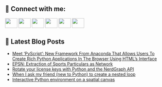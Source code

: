 ## 🔎 Connect with me:
[<img height="32" width="40" src="https://cdn.jsdelivr.net/npm/simple-icons@v5/icons/telegram.svg" />](https://t.me/bullbesh)
[<img height="32" width="40" src="https://cdn.jsdelivr.net/npm/simple-icons@v5/icons/vk.svg" />](https://vk.com/bullbesh)
[<img height="32" width="40" src="https://cdn.jsdelivr.net/npm/simple-icons@v5/icons/twitter.svg" />](https://twitter.com/bullbesh1)
[<img height="32" width="40" src="https://cdn.jsdelivr.net/npm/simple-icons@v5/icons/instagram.svg" />](https://www.instagram.com/bullbesh)
[<img height="32" width="40" src="https://cdn.jsdelivr.net/npm/simple-icons@v5/icons/reddit.svg" />](https://www.reddit.com/user/bullbesh)
[<img height="32" width="40" src="https://cdn.jsdelivr.net/npm/simple-icons@v5/icons/youtube.svg" />](https://www.youtube.com/channel/UCtfjRs6uzgq5mfm8S06WTcg)

## 📕 Latest Blog Posts
<!-- BLOG-POST-LIST:START -->
- [Meet ‘PyScript’: New Framework From Anaconda That Allows Users To Create Rich Python Applications In The Browser Using HTML’s Interface](https://www.reddit.com/r/Python/comments/uhm1oe/meet_pyscript_new_framework_from_anaconda_that/)
- [EPSN: Extraction of Sports Particulars as Network](https://www.reddit.com/r/Python/comments/uhlrcf/epsn_extraction_of_sports_particulars_as_network/)
- [Rotate your license keys with Python and the NerdGraph API](https://www.reddit.com/r/Python/comments/uhkjnx/rotate_your_license_keys_with_python_and_the/)
- [When I ask my friend &lpar;new to Python&rpar; to create a nested loop](https://www.reddit.com/r/Python/comments/uhkfvo/when_i_ask_my_friend_new_to_python_to_create_a/)
- [Interactive Python environment on a spatial canvas](https://www.reddit.com/r/Python/comments/uhiztt/interactive_python_environment_on_a_spatial_canvas/)
<!-- BLOG-POST-LIST:END -->
